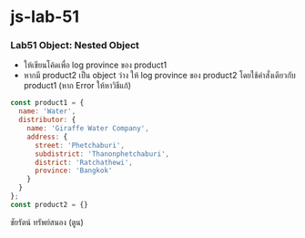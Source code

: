 # js-lab-51
### Lab51 Object: Nested Object
- ให้เขียนโค้ดเพื่อ log province  ของ product1
- หากมี product2 เป็น object  ว่าง ให้ log province ของ  product2 โดยใช้คำสั่งเดียวกับ product1 (หาก Error ให้หาวิธีแก้)

```JavaScript
const product1 = {
  name: 'Water',
  distributor: {
    name: 'Giraffe Water Company',
    address: {
      street: 'Phetchaburi',
      subdistrict: 'Thanonphetchaburi',
      district: 'Ratchathewi',
      province: 'Bangkok'
    }
  }
};
const product2 = {}
```
ชัยรัตน์ ทรัพย์สนอง (ตูน)
